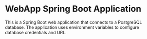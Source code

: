 # WebApp Spring Boot Application

This is a Spring Boot web application that connects to a PostgreSQL database. The application uses environment variables to configure database credentials and URL.
